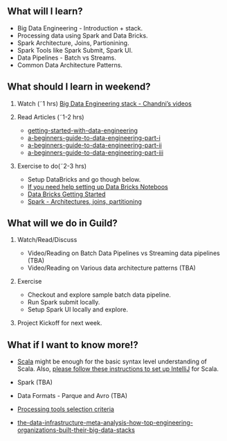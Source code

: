 ## What will I learn?
* Big Data Engineering - Introduction + stack.
* Processing data using Spark and Data Bricks.
* Spark Architecture, Joins, Partionining.
* Spark Tools like Spark Submit, Spark UI.
* Data Pipelines - Batch vs Streams.
* Common Data Architecture Patterns.

## What should I learn in weekend?
1. Watch (˜1 hrs)
    [Big Data Engineering stack - Chandni’s videos](https://www.youtube.com/playlist?list=PLhjyp1p9ym5q_dULHQrxJXhZFiykpuxW4)

2. Read Articles (˜1-2 hrs)
    * [getting-started-with-data-engineering](https://medium.com/@richard534/getting-started-with-data-engineering-3d2e728d0c1f)
    * [a-beginners-guide-to-data-engineering-part-i](https://medium.com/@rchang/a-beginners-guide-to-data-engineering-part-i-4227c5c457d7)  
    * [a-beginners-guide-to-data-engineering-part-ii](https://medium.com/@rchang/a-beginners-guide-to-data-engineering-part-ii-47c4e7cbda71.) 
    * [a-beginners-guide-to-data-engineering-part-iii](https://medium.com/@rchang/a-beginners-guide-to-data-engineering-the-series-finale-2cc92ff14b0)

3. Exercise to do(˜2-3 hrs)
    * Setup DataBricks and go though below.
    * [If you need help setting up Data Bricks Noteboos](https://drive.google.com/drive/folders/1u30BJyCtWpoPwAlkb5bJqjfZOdXglAic)
    * [Data Bricks Getting Started](https://docs.databricks.com/getting-started/index.html)
    * [Spark - Architectures, joins, partitioning](https://docs.databricks.com/getting-started/spark/index.html)

## What will we do in Guild?
1. Watch/Read/Discuss
    * Video/Reading on Batch Data Pipelines vs Streaming data pipelines (TBA)
    * Video/Reading on Various data architecture patterns (TBA)

2. Exercise
    * Checkout and explore sample batch data pipeline.
    * Run Spark submit locally.
    * Setup Spark UI locally and explore.

3. Project Kickoff for next week.


## What if I want to know more!?
* [Scala](https://docs.scala-lang.org/tutorials/scala-for-java-programmers.html) might be enough for the basic syntax level  understanding of Scala.
Also, [please follow these instructions to set up IntelliJ](https://docs.google.com/document/d/18gdtnyQ4Ze5UnvAVVCN-GkNxvV2aNHR_LNyh0kDTq4A/edit#heading=h.pgupim5kxzr0) for Scala.

* Spark (TBA)
* Data Formats - Parque and Avro (TBA)
* [Processing tools selection criteria](https://docs.google.com/presentation/d/1fTfEkbRb8uwFuPu-kuwbASmMyHOxzzz8hySY1Qit2Ig/edit#slide=id.g37231d4ee1_0_198)
* [the-data-infrastructure-meta-analysis-how-top-engineering-organizations-built-their-big-data-stacks](https://www.stitchdata.com/blog/the-data-infrastructure-meta-analysis-how-top-engineering-organizations-built-their-big-data-stacks/)

